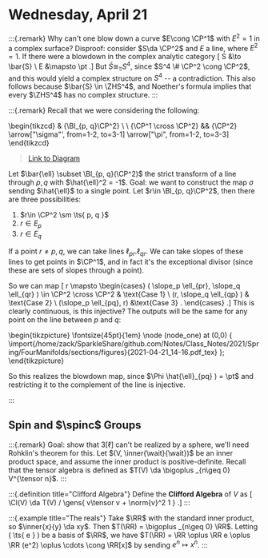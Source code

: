 # Wednesday, April 21

:::{.remark}
Why can't one blow down a curve $E\cong \CP^1$ with $E^2 = 1$ in a complex surface?
Disproof: consider $S\da \CP^2$ and $E$ a line, where $E^2 = 1$.
If there were a blowdown in the complex analytic category
\[
S &\to \bar{S} \\
E &\mapsto \pt
.\]
But $\bar{S} \cong_\Top S^4$, since $S^4 \# \CP^2 \cong \CP^2$, and this would yield a complex structure on $S^4$ -- a contradiction.
This also follows because $\bar{S} \in \ZHS^4$, and Noether's formula implies that every $\ZHS^4$ has no complex structure.
:::

:::{.remark}
Recall that we were considering the following:

\begin{tikzcd}
	& {\Bl_{p, q}\CP^2} \\
	\\
	{\CP^1 \cross \CP^2} && {\CP^2}
	\arrow["\sigma"', from=1-2, to=3-1]
	\arrow["\pi", from=1-2, to=3-3]
\end{tikzcd}

> [Link to Diagram](https://q.uiver.app/?q=WzAsMyxbMSwwLCJcXEJsX3twLCBxfVxcQ1BeMiJdLFsyLDIsIlxcQ1BeMiJdLFswLDIsIlxcQ1BeMSBcXGNyb3NzIFxcQ1BeMSJdLFswLDIsIlxcc2lnbWEiLDJdLFswLDEsIlxccGkiXV0=)

Let $\bar{\ell} \subset \Bl_{p, q}(\CP^2)$ the strict transform of a line through $p, q$ with $\hat{\ell}^2 = -1$.
Goal: we want to construct the map $\sigma$ sending $\hat{\ell}$ to a single point.
Let $r\in \Bl_{p, q}\CP^2$, then there are three possibilities:

1. $r\in \CP^2 \sm \ts{ p, q }$
2. $r\in E_p$
3. $r\in E_q$

If a point $r \neq p, q$, we can take lines $\ell_{pr}. \ell_{qr}$.
We can take slopes of these lines to get points in $\CP^1$, and in fact it's the exceptional divisor (since these are sets of slopes through a point).

So we can map
\[
r \mapsto 
\begin{cases}
( \slope_p \ell_{pr}, \slope_q \ell_{qr} ) \in \CP^2 \cross \CP^2
& \text{Case 1}
\\
(r, \slope_q \ell_{qp} ) 
& \text{Case 2}
\\
(\slope_p \ell_{pq}, r)
&\text{Case 3}
.
\end{cases}
.\]
This is clearly continuous, is this injective?
The outputs will be the same for any point on the line between $p$ and $q$:

\begin{tikzpicture}
\fontsize{45pt}{1em} 
\node (node_one) at (0,0) { \import{/home/zack/SparkleShare/github.com/Notes/Class_Notes/2021/Spring/FourManifolds/sections/figures}{2021-04-21_14-16.pdf_tex} };
\end{tikzpicture}

So this realizes the blowdown map, since $\Phi \hat{\ell}_{pq} ) = \pt$ and restricting it to  the complement of the line is injective.

:::

## Spin and $\spinc$ Groups


:::{.remark}
Goal: show that $3[\ell]$ can't be realized by a sphere, we'll need Rohklin's theorem for this.
Let $(V, \inner{\wait}{\wait})$ be an inner product space, and assume the inner product is positive-definite.
Recall that the tensor algebra is defined as $T(V) \da \bigoplus _{n\geq 0} V^{\tensor n}$.
:::


:::{.definition title="Clifford Algebra"}
Define the **Clifford Algebra** of $V$ as
\[
\Cl(V) \da T(V) / \gens{ v\tensor v + \norm{v}^2 1 } 
.\]
:::


:::{.example title="The reals"}
Take $\RR$ with the standard inner product, so $\inner{x}{y} \da xy$.
Then $T(\RR) = \bigoplus _{n\geq 0} \RR$.
Letting \( \ts{ e } \) be a basis of $\RR$, we have $T(\RR) = \RR \oplus \RR e \oplus \RR (e^2) \oplus \cdots \cong \RR[x]$ by sending $e^n\mapsto x^n$.
:::





